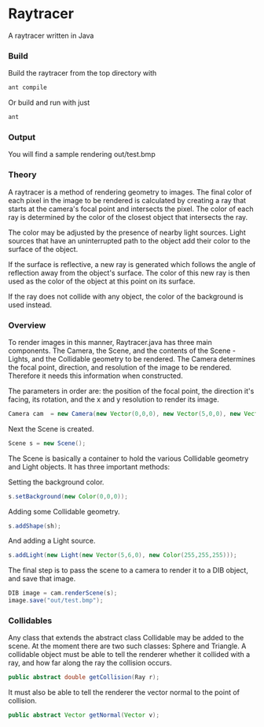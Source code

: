 # Raytracer
A raytracer written in Java

### Build
  Build the raytracer from the top directory with
``` bash
ant compile
```
Or build and run with just
``` bash
ant
```

### Output
You will find a sample rendering out/test.bmp

### Theory
A raytracer is a method of rendering geometry to images. The final color of each pixel in the image to be rendered is calculated by creating a ray that starts at the camera's focal point and intersects the pixel.
The color of each ray is determined by the color of the closest object that intersects the ray.

The color may be adjusted by the presence of nearby light sources.
Light sources that have an uninterrupted path to the object add their color to the surface of the object.

If the surface is reflective, a new ray is generated which follows the angle of reflection away from the object's surface.
The color of this new ray is then used as the color of the object at this point on its surface.

If the ray does not collide with any object, the color of the background is used instead.

### Overview
To render images in this manner, Raytracer.java has three main components.
The Camera, the Scene, and the contents of the Scene - Lights, and the Collidable geometry to be rendered.
The Camera determines the focal point, direction, and resolution of the image to be rendered.
Therefore it needs this information when constructed.

The parameters in order are: the position of the focal point, the direction it's facing, its rotation, and the x and y resolution to render its image.
```java
Camera cam  = new Camera(new Vector(0,0,0), new Vector(5,0,0), new Vector(0,1,0), 1920, 1080);
```
Next the Scene is created.
```java
Scene s = new Scene();
```
The Scene is basically a container to hold the various Collidable geometry and Light objects.
It has three important methods:

Setting the background color.
```java
s.setBackground(new Color(0,0,0));
```
Adding some Collidable geometry.
```java
s.addShape(sh);
```
And adding a Light source.
```java
s.addLight(new Light(new Vector(5,6,0), new Color(255,255,255)));
```
The final step is to pass the scene to a camera to render it to a DIB object, and save that image.
```java
DIB image = cam.renderScene(s);
image.save("out/test.bmp");
```
### Collidables
Any class that extends the abstract class Collidable may be added to the scene.
At the moment there are two such classes: Sphere and Triangle.
A collidable object must be able to tell the renderer whether it collided with a ray, and how far along the ray the collision occurs.
``` java
public abstract double getCollision(Ray r);
```
It must also be able to tell the renderer the vector normal to the point of collision.
``` java
public abstract Vector getNormal(Vector v);
```

